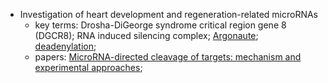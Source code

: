 * Investigation of heart development and regeneration-related microRNAs
  * key terms: 
  Drosha-DiGeorge syndrome critical region gene 8 (DGCR8); 
  RNA induced silencing complex; [Argonaute](https://en.wikipedia.org/wiki/Argonaute); 
  [deadenylation](https://reactome.org/content/detail/R-HSA-429947); 
  * papers:
  [MicroRNA-directed cleavage of targets: mechanism and experimental approaches](https://www.ncbi.nlm.nih.gov/pmc/articles/PMC4206712/); 
